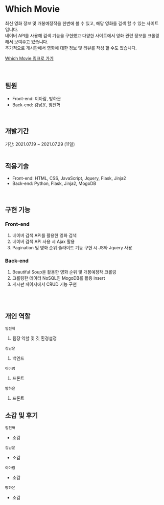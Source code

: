 # Which Movie
최신 영화 정보 및 개봉예정작을 한번에 볼 수 있고, 해당 영화를 검색 할 수 있는 사이트입니다. <br/>
네이버 API를 사용해 검색 기능을 구현했고 다양한 사이트에서 영화 관련 정보를 크롤링해서 보여주고 있습니다. <br/>
추가적으로 게시판에서 영화에 대한 정보 및 리뷰를 작성 할 수도 있습니다.


<a href="http://whichmovie.shop/">Which Movie 링크로 가기</a> <br/>
<br/>
<br/>
## 팀원

- Front-end: 이아람, 방하은
- Back-end: 김남운, 임전혁

<br/>

## 개발기간
기간: 2021.07.19 ~ 2021.07.29 (11일)  
<br/>

## 적용기술  
  
- Front-end: HTML, CSS, JavaScript, Jquery, Flask, Jinja2
- Back-end: Python, Flask, Jinja2, MogoDB

<br/>

## 구현 기능

### Front-end
1. 네이버 검색 API를 활용한 영화 검색
2. 네이버 검색 API 사용 시 Ajax 활용
3. Pagination 및 영화 순위 슬라이드 기능 구현 시 JS와 Jquery 사용

### Back-end
1. Beautiful Soup을 활용한 영화 순위 및 개봉예정작 크롤링
2. 크롤링한 데이터 NoSQL인 MogoDB를 활용 insert
3. 게시판 페이지에서 CRUD 기능 구현

<br/>
<br/>

## 개인 역할

<code>임전혁</code>
1. 팀장 역할 및 깃 환경설정

<code>김남운</code>
1. 백엔드


<code>이아람</code>
1. 프론트

<code>방하은</code>
1. 프론트



## 소감 및 후기

<code>임전혁</code>
- 소감

<code>김남운</code>
- 소감

<code>이아람</code>
- 소감

<code>방하은</code>
- 소감
